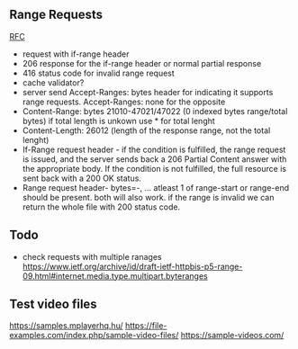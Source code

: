 ## Range Requests
[RFC](https://www.ietf.org/archive/id/draft-ietf-httpbis-p5-range-09.html)
* request with if-range header
* 206 response for the if-range header or normal partial response
* 416 status code for invalid range request
* cache validator?
* server send Accept-Ranges: bytes header for indicating it supports range requests. Accept-Ranges: none for the opposite
* Content-Range: bytes 21010-47021/47022 (0 indexed bytes range/total bytes) if total length is unkown use * for total lenght
* Content-Length: 26012 (length of the response range, not the total lenght)
* If-Range request header - if the condition is fulfilled, the range request is issued, and the server sends back a 206 Partial Content answer with the appropriate body. If the condition is not fulfilled, the full resource is sent back with a 200 OK status.
* Range request header- bytes=<range-start>-<range-end>, ...
atleast 1 of range-start or range-end should be present. both will also work. if the range is invalid we can return the whole file with 200 status code.


## Todo
* check requests with multiple ranages https://www.ietf.org/archive/id/draft-ietf-httpbis-p5-range-09.html#internet.media.type.multipart.byteranges

## Test video files

https://samples.mplayerhq.hu/
https://file-examples.com/index.php/sample-video-files/
https://sample-videos.com/